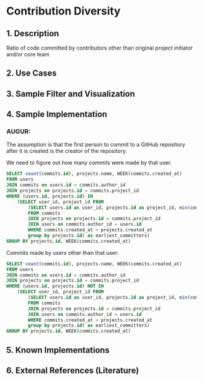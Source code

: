 # Contribution Diversity

## 1. Description
Ratio of code committed by contributors other than original project initiator and/or core team

## 2. Use Cases


## 3. Sample Filter and Visualization


## 4. Sample Implementation

### AUGUR:

The assumption is that the first person to commit to a GitHub repository after it is created is the creator of the repository.

We need to figure out how many commits were made by that user.

```SQL
SELECT count(commits.id), projects.name, WEEK(commits.created_at)
FROM users
JOIN commits on users.id = commits.author_id
JOIN projects on projects.id = commits.project_id
WHERE (users.id, projects.id) IN
	(SELECT user_id, project_id FROM
    	(SELECT users.id as user_id, projects.id as project_id, min(commits.created_at)
	    FROM commits
	    JOIN projects on projects.id = commits.project_id
	    JOIN users on commits.author_id = users.id
	    WHERE commits.created_at > projects.created_at
	    group by projects.id) as earliest_committers)
GROUP BY projects.id, WEEK(commits.created_at)
```

Commits made by users other than that user:

```SQL
SELECT count(commits.id), projects.name, WEEK(commits.created_at)
FROM users
JOIN commits on users.id = commits.author_id
JOIN projects on projects.id = commits.project_id
WHERE (users.id, projects.id) NOT IN
    (SELECT user_id, project_id FROM
	    (SELECT users.id as user_id, projects.id as project_id, min(commits.created_at)
	    FROM commits
	    JOIN projects on projects.id = commits.project_id
	    JOIN users on commits.author_id = users.id
	    WHERE commits.created_at > projects.created_at
	    group by projects.id) as earliest_committers)
GROUP BY projects.id, WEEK(commits.created_at)
```

## 5. Known Implementations

## 6. External References (Literature)
